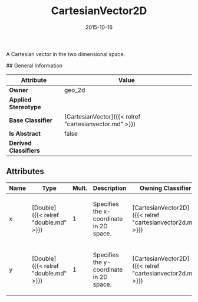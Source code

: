 ﻿---
title: CartesianVector2D
toc: false
type: specs
date: "2015-10-16"
draft: false
specification: VEC
version: 1.1.2
documentType: "Recommendation"
elementType: Class
classes:
  - CartesianVector2D
menu_name: vec-1.1.2
---
<p> A Cartesian vector in the two dimensional space.      </p>
## General Information

| Attribute               | Value |
|-------------------------|-------|
| **Owner**               | geo_2d |
| **Applied Stereotype**  |   |
| **Base Classifier**     | [CartesianVector]({{< relref "cartesianvector.md" >}})<br/>  |
| **Is Abstract**         | false |
| **Derived Classifiers** |   |

## Attributes
|  Name  |  Type  |  Mult.  |  Description  |  Owning Classifier  |
|--------|--------|---------|---------------|--------------|
|x | [Double]({{< relref "double.md" >}}) | 1 | <p> Specifies the x-coordinate in 2D space.      </p> | [CartesianVector2D]({{< relref "cartesianvector2d.md" >}}) |
|y | [Double]({{< relref "double.md" >}}) | 1 | <p> Specifies the y-coordinate in 2D space.      </p> | [CartesianVector2D]({{< relref "cartesianvector2d.md" >}}) |

